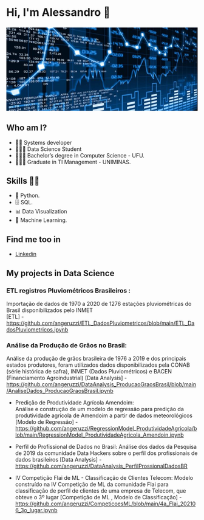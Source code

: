  # **Hi, I'm Alessandro** 👋 
###  
![GitHub Logo](fundo_ds_git.JPG)

## Who am I? 

* 👨‍💻 Systems developer
* 🧑🏻‍🎓 Data Science Student
* 👨🏼‍🎓 Bachelor’s degree in Computer Science - UFU.
* 👨🏼‍🎓 Graduate in TI Management - UNIMINAS.

## Skills 👩‍💻

* 🐍 Python.
* 🗄 SQL.
* 📊 Data Visualization
* 🔮 Machine Learning. 

## Find me too in

*  [Linkedin]( https://www.linkedin.com/in/alessandroangeruzzi/ )

## **My projects in Data Science**

### **ETL registros Pluviométricos Brasileiros** :  

Importação de dados de 1970 a 2020 de 1276 estações pluviométricas do Brasil disponibilizados pelo INMET
<br>[ETL] - https://github.com/angeruzzi/ETL_DadosPluviometricos/blob/main/ETL_DadosPluviometricos.ipynb

### **Análise da Produção de Grãos no Brasil**: 

Análise da produção de grãos brasileira de 1976 a 2019 e dos principais estados produtores, foram utilizados dados disponibilizados pela CONAB (série histórica de safra), INMET (Dados Pluviométricos) e BACEN (Financiamento Agroindustrial) 
[Data Analysis] - https://github.com/angeruzzi/DataAnalysis_ProducaoGraosBrasil/blob/main/AnaliseDados_ProducaoGraosBrasil.ipynb

* Predição de Produtividade Agrícola Amendoim:  
Análise e construção de um modelo de regressão para predição da produtividade agrícola de Amendoim a partir de dados meteorológicos
[Modelo de Regressão] - https://github.com/angeruzzi/RegressionModel_ProdutividadeAgricola/blob/main/RegressionModel_ProdutividadeAgricola_Amendoin.ipynb

* Perfil do Profissional de Dados no Brasil: 
Análise dos dados da Pesquisa de 2019 da comunidade Data Hackers sobre o perfil dos profissionais de dados brasileiros
[Data Analysis] - https://github.com/angeruzzi/DataAnalysis_PerfilProssionalDadosBR 

* IV Competição Flai de ML - Classificação de Clientes Telecom: 
Modelo construído na IV Competição de ML da comunidade Flai para classificação de perfil de clientes de uma empresa de Telecom, que obteve o 3º lugar
[Competição de ML , Modelo de Classificação] - https://github.com/angeruzzi/CompeticoesML/blob/main/4a_Flai_202106_3o_lugar.ipynb 

<!--
**angeruzzi/angeruzzi** is a ✨ _special_ ✨ repository because its `README.md` (this file) appears on your GitHub profile.

Here are some ideas to get you started:

- 🔭 I’m currently working on ...
- 🌱 I’m currently learning ...
- 👯 I’m looking to collaborate on ...
- 🤔 I’m looking for help with ...
- 💬 Ask me about ...
- 📫 How to reach me: ...
- 😄 Pronouns: ...
- ⚡ Fun fact: ...
-->
